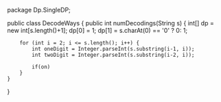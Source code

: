 package Dp.SingleDP;

public class DecodeWays {
    public int numDecodings(String s) {
        int[] dp = new int[s.length()+1];
        dp[0] = 1;
        dp[1] = s.charAt(0) == '0' ? 0: 1;

        for (int i = 2; i <= s.length(); i++) {
            int oneDigit = Integer.parseInt(s.substring(i-1, i));
            int twoDigit = Integer.parseInt(s.substring(i-2, i));

            if(on)
        }
    }
}
